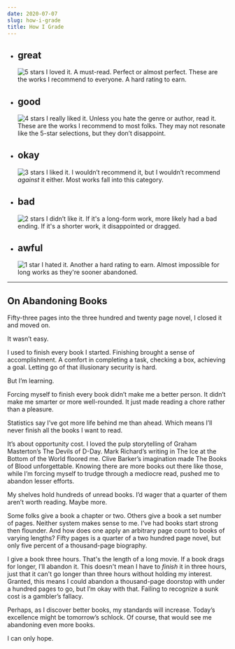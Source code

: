 ```yaml
---
date: 2020-07-07
slug: how-i-grade
title: How I Grade
---
```


- ## great

  ![5 stars](/svg/5-stars.svg) I loved it. A must-read. Perfect or almost perfect. These are the works I recommend to everyone. A hard rating to earn.

- ## good

  ![4 stars](/svg/4-stars.svg) I really liked it. Unless you hate the genre or author, read it. These are the works I recommend to most folks. They may not resonate like the 5-star selections, but they don’t disappoint.

- ## okay

  ![3 stars](/svg/3-stars.svg) I liked it. I wouldn’t recommend it, but I wouldn’t recommend _against_ it either. Most works fall into this category.

- ## bad

  ![2 stars](/svg/2-stars.svg) I didn’t like it. If it's a long-form work, more likely had a bad ending. If it's a shorter work, it disappointed or dragged.

- ## awful

  ![1 star](/svg/1-star.svg) I hated it. Another a hard rating to earn. Almost impossible for long works as they're sooner abandoned.

---

## On Abandoning Books

Fifty-three pages into the three hundred and twenty page novel, I closed it and moved on.

It wasn’t easy.

I used to finish every book I started. Finishing brought a sense of accomplishment. A comfort in completing a task, checking a box, achieving a goal. Letting go of that illusionary security is hard.

But I’m learning.

Forcing myself to finish every book didn’t make me a better person. It didn’t make me smarter or more well-rounded. It just made reading a chore rather than a pleasure.

Statistics say I’ve got more life behind me than ahead. Which means I’ll never finish all the books I want to read.

It’s about opportunity cost. I loved the pulp storytelling of Graham Masterton’s The Devils of D-Day. Mark Richard’s writing in The Ice at the Bottom of the World floored me. Clive Barker’s imagination made The Books of Blood unforgettable. Knowing there are more books out there like those, while I’m forcing myself to trudge through a mediocre read, pushed me to abandon lesser efforts.

My shelves hold hundreds of unread books. I’d wager that a quarter of them aren’t worth reading. Maybe more.

Some folks give a book a chapter or two. Others give a book a set number of pages. Neither system makes sense to me. I’ve had books start strong then flounder. And how does one apply an arbitrary page count to books of varying lengths? Fifty pages is a quarter of a two hundred page novel, but only five percent of a thousand-page biography.

I give a book three hours. That's the length of a long movie. If a book drags for longer, I’ll abandon it. This doesn't mean I have to _finish_ it in three hours, just that it can't go longer than three hours without holding my interest. Granted, this means I could abandon a thousand-page doorstop with under a hundred pages to go, but I’m okay with that. Failing to recognize a sunk cost is a gambler’s fallacy.

Perhaps, as I discover better books, my standards will increase. Today’s excellence might be tomorrow’s schlock. Of course, that would see me abandoning even more books.

I can only hope.
